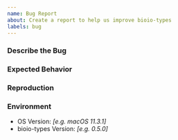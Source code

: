 ```yaml
---
name: Bug Report
about: Create a report to help us improve bioio-types
labels: bug
---
```


<!--
  ⚠️⚠️ Please do the following before submitting: ⚠️⚠️

  📖 Please read our Code of Conduct.
  🔎 Please search existing issues to avoid creating duplicates.
-->

### Describe the Bug

<!-- A clear and concise description of the bug. -->

### Expected Behavior

<!-- What did you expect to happen instead? -->

### Reproduction

<!-- Steps to reproduce the behavior and/or a minimal example that exhibits the behavior. -->

### Environment

<!-- Any additional information about your environment. -->

-   OS Version: _[e.g. macOS 11.3.1]_
-   bioio-types Version: _[e.g. 0.5.0]_
